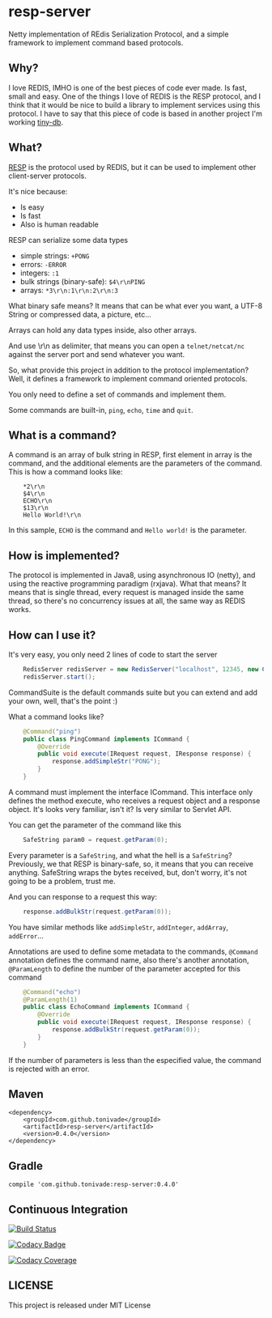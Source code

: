 # resp-server

Netty implementation of REdis Serialization Protocol, and a simple framework to implement command based protocols.

## Why?

I love REDIS, IMHO is one of the best pieces of code ever made. Is fast, small
and easy. One of the things I love of REDIS is the RESP protocol, and I think that
it would be nice to build a library to implement services using this protocol. I
have to say that this piece of code is based in another project I'm working 
[tiny-db](https://github.com/tonivade/tiny-db).

## What?

[RESP](http://redis.io/topics/protocol) is the protocol used by REDIS, but it
can be used to implement other client-server protocols.

It's nice because:

- Is easy
- Is fast
- Also is human readable

RESP can serialize some data types

- simple strings: `+PONG`
- errors: `-ERROR`
- integers: `:1`
- bulk strings (binary-safe): `$4\r\nPING`
- arrays: `*3\r\n:1\r\n:2\r\n:3`

What binary safe means? It means that can be what ever you want, a UTF-8 String
or compressed data, a picture, etc...

Arrays can hold any data types inside, also other arrays.

And use \r\n as delimiter, that means you can open a `telnet/netcat/nc` against
the server port and send whatever you want.

So, what provide this project in addition to the protocol implementation? Well,
it defines a framework to implement command oriented protocols.

You only need to define a set of commands and implement them.

Some commands are built-in, `ping`, `echo`, `time` and `quit`.

## What is a command?

A command is an array of bulk string in RESP, first element in array is the command, 
and the additional elements are the parameters of the command. This is how a command
looks like:

```
    *2\r\n
    $4\r\n
    ECHO\r\n
    $13\r\n
    Hello World!\r\n
```

In this sample, `ECHO` is the command and `Hello world!` is the parameter.

## How is implemented?

The protocol is implemented in Java8, using asynchronous IO (netty), and using the
reactive programming paradigm (rxjava). What that means? It means that is single
thread, every request is managed inside the same thread, so there's no concurrency
issues at all, the same way as REDIS works.

## How can I use it?

It's very easy, you only need 2 lines of code to start the server

```java
    RedisServer redisServer = new RedisServer("localhost", 12345, new CommandSuite());
    redisServer.start();
```

CommandSuite is the default commands suite but you can extend and add your own,
well, that's the point :)

What a command looks like?

```java
    @Command("ping")
    public class PingCommand implements ICommand {
        @Override
        public void execute(IRequest request, IResponse response) {
            response.addSimpleStr("PONG");
        }
    }
```
    
A command must implement the interface ICommand. This interface only defines
the method execute, who receives a request object and a response object. It's
looks very familiar, isn't it? Is very similar to Servlet API.

You can get the parameter of the command like this

```java
    SafeString param0 = request.getParam(0);
```
    
Every parameter is a `SafeString`, and what the hell is a `SafeString`? Previously,
we that RESP is binary-safe, so, it means that you can receive anything. SafeString
wraps the bytes received, but, don't worry, it's not going to be a problem, trust me.

And you can response to a request this way:

```java
    response.addBulkStr(request.getParam(0));
```
    
You have similar methods like `addSimpleStr`, `addInteger`, `addArray`, `addError`...

Annotations are used to define some metadata to the commands, `@Command` annotation
defines the command name, also there's another annotation, `@ParamLength` to define
the number of the parameter accepted for this command

```java
    @Command("echo")
    @ParamLength(1)
    public class EchoCommand implements ICommand {
        @Override
        public void execute(IRequest request, IResponse response) {
            response.addBulkStr(request.getParam(0));
        }
    }
```
    
If the number of parameters is less than the especified value, the command
is rejected with an error.

## Maven

    <dependency>
        <groupId>com.github.tonivade</groupId>
        <artifactId>resp-server</artifactId>
        <version>0.4.0</version>
    </dependency>
    
## Gradle

    compile 'com.github.tonivade:resp-server:0.4.0'

## Continuous Integration

[![Build Status](https://api.travis-ci.org/tonivade/resp-server.svg?branch=develop)](https://travis-ci.org/tonivade/resp-server)

[![Codacy Badge](https://api.codacy.com/project/badge/Grade/47b2b3213b7248eca911e4783ed6d031)](https://www.codacy.com/app/tonivade/resp-server?utm_source=github.com&amp;utm_medium=referral&amp;utm_content=tonivade/resp-server&amp;utm_campaign=Badge_Grade)

[![Codacy Coverage](https://api.codacy.com/project/badge/Coverage/47b2b3213b7248eca911e4783ed6d031)](https://www.codacy.com/app/tonivade/resp-server?utm_source=github.com&utm_medium=referral&utm_content=tonivade/resp-server&utm_campaign=Badge_Coverage)

## LICENSE

This project is released under MIT License
